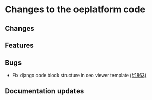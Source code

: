 <!--
SPDX-FileCopyrightText: 2025 Jonas Huber <https://github.com/jh-RLI> © Reiner Lemoine Institut

SPDX-License-Identifier: CC0-1.0
-->

# Changes to the oeplatform code

## Changes

## Features

## Bugs

- Fix django code block structure in oeo viewer template
  [(#1863)](https://github.com/OpenEnergyPlatform/oeplatform/pull/1863)

## Documentation updates
